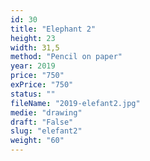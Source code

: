 ```yaml
---
id: 30
title: "Elephant 2"
height: 23
width: 31,5
method: "Pencil on paper"
year: 2019
price: "750"
exPrice: "750"
status: ""
fileName: "2019-elefant2.jpg"
medie: "drawing"
draft: "False"
slug: "elefant2"
weight: "60"
---
```


